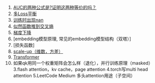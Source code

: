 1. [AUC的两种公式是?证明这两种等价的吗？]()
2. [多Loss平衡](https://github.com/Hlufies/Algorithm_Learning/blob/main/%E9%9D%A2%E7%BB%8F/%E5%A4%9ALoss%E5%B9%B3%E8%A1%A1.md)
3. [训练时出现nan](https://github.com/Hlufies/Algorithm_Learning/blob/main/Blogs/%E8%AE%AD%E7%BB%83%E6%97%B6%E5%80%99%E5%87%BA%E7%8E%B0Nan.md)
4. [似然函数推到交叉熵]()
5. [梯度下降](https://zhuanlan.zhihu.com/p/418345156)
6. [embedding模型原理, 常见的embedding模型结构（双塔）]
7. [损失函数]
8. [scale-up（维数，方差）]()
9. [Transformer]()
10. 如果qk用同一个权重矩阵会怎么样（退化），并行训练原理（masked）
3.flash attention，kv cache，page attention
4.torch写multi head attention
5.LeetCode Medium
多头attention用途（子空间）
